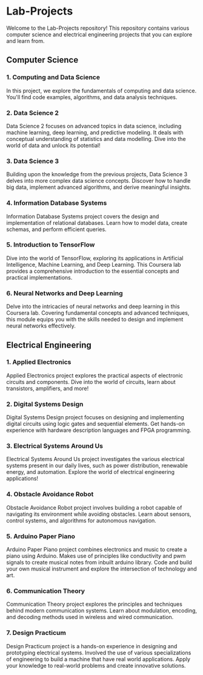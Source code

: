 # Lab-Projects

Welcome to the Lab-Projects repository! This repository contains various computer science and electrical engineering projects that you can explore and learn from.

## Computer Science

### 1. Computing and Data Science
In this project, we explore the fundamentals of computing and data science. You'll find code examples, algorithms, and data analysis techniques.

### 2. Data Science 2
Data Science 2 focuses on advanced topics in data science, including machine learning, deep learning, and predictive modeling. It deals with conceptual understanding of statistics and data modelling. Dive into the world of data and unlock its potential!

### 3. Data Science 3
Building upon the knowledge from the previous projects, Data Science 3 delves into more complex data science concepts. Discover how to handle big data, implement advanced algorithms, and derive meaningful insights.

### 4. Information Database Systems
Information Database Systems project covers the design and implementation of relational databases. Learn how to model data, create schemas, and perform efficient queries.

### 5. Introduction to TensorFlow
Dive into the world of TensorFlow, exploring its applications in Artificial Intelligence, Machine Learning, and Deep Learning. This Coursera lab provides a comprehensive introduction to the essential concepts and practical implementations.

### 6. Neural Networks and Deep Learning
Delve into the intricacies of neural networks and deep learning in this Coursera lab. Covering fundamental concepts and advanced techniques, this module equips you with the skills needed to design and implement neural networks effectively.

## Electrical Engineering

### 1. Applied Electronics
Applied Electronics project explores the practical aspects of electronic circuits and components. Dive into the world of circuits, learn about transistors, amplifiers, and more!

### 2. Digital Systems Design
Digital Systems Design project focuses on designing and implementing digital circuits using logic gates and sequential elements. Get hands-on experience with hardware description languages and FPGA programming.

### 3. Electrical Systems Around Us
Electrical Systems Around Us project investigates the various electrical systems present in our daily lives, such as power distribution, renewable energy, and automation. Explore the world of electrical engineering applications!

### 4. Obstacle Avoidance Robot
Obstacle Avoidance Robot project involves building a robot capable of navigating its environment while avoiding obstacles. Learn about sensors, control systems, and algorithms for autonomous navigation.

### 5. Arduino Paper Piano
Arduino Paper Piano project combines electronics and music to create a piano using Arduino. Makes use of principles like conductivity and pwm signals to create musical notes from inbuilt arduino library. Code and build your own musical instrument and explore the intersection of technology and art.

### 6. Communication Theory
Communication Theory project explores the principles and techniques behind modern communication systems. Learn about modulation, encoding, and decoding methods used in wireless and wired communication.

### 7. Design Practicum
Design Practicum project is a hands-on experience in designing and prototyping electrical systems. Involved the use of various specializations of engineering to build a machine that have real world applications. Apply your knowledge to real-world problems and create innovative solutions.

